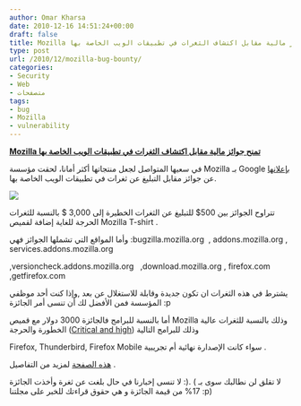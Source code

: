 ```yaml
---
author: Omar Kharsa
date: 2010-12-16 14:51:24+00:00
draft: false
title: Mozilla تمنح جوائز مالية مقابل اكتشاف الثغرات في تطبيقات الويب الخاصة بها
type: post
url: /2010/12/mozilla-bug-bounty/
categories:
- Security
- Web
- متصفحات
tags:
- bug
- Mozilla
- vulnerability
---
```


**[Mozilla تمنح جوائز مالية مقابل اكتشاف الثغرات في تطبيقات الويب الخاصة بها](https://www.it-scoop.com/2010/12/mozilla-bug-bounty/)**


في سعيها المتواصل لجعل منتجاتها أكثر أمانا، لحقت مؤسسة Mozilla بـ Google [بإعلانها](http://www.mozilla.org/security/bug-bounty.html) عن جوائز مقابل التبليغ عن ثغرات في تطبيقات الويب الخاصة بها.

[![](https://www.it-scoop.com/wp-content/uploads/2009/12/mozilla-logo.png)
](https://www.it-scoop.com/2010/12/mozilla-bug-bounty/)

تتراوح الجوائز بين 500$ للتبليغ عن الثغرات الخطيرة إلى 3,000 $ بالنسبة للثغرات الحرجة للغاية إضافة لقميص Mozilla T-shirt .

[](https://www.it-scoop.com/wp-content/uploads/2009/12/mozilla-logo.png)

وأما المواقع التي تشملها الجوائز فهي :bugzilla.mozilla.org  , addons.mozilla.org , services.addons.mozilla.org

,versioncheck.addons.mozilla.org   ,download.mozilla.org , firefox.com ,getfirefox.com

يشترط في هذه الثغرات ان تكون جديدة وقابلة للاستغلال عن بعد ,وإذا كنت أحد موظفي المؤسسة فمن الأفضل لك أن تنسى أمر الجائزة :p

أما بالنسبة للبرامج فالجائزة 3000 دولار مع قميص Mozilla وذلك بالنسبة للثغرات عالية الخطورة والحرجة ([Critical and high](https://wiki.mozilla.org/Security_Severity_Ratings)) وذلك للبرامج التالية

Firefox, Thunderbird, Firefox Mobile سواء كانت الإصدارة نهائية أم تجريبية .

[هذه الصفحة](https://www.mozilla.org/security/bug-bounty-faq-webapp.html) لمزيد من التفاصيل .

لا تنسى إخبارنا في حال بلغت عن ثغرة وأخذت الجائزة :). ( لا تقلق لن نطالبك سوى بـ 17% من قيمة الجائزة و هي حقوق قراءتك للخبر على مجلتنا :p)
